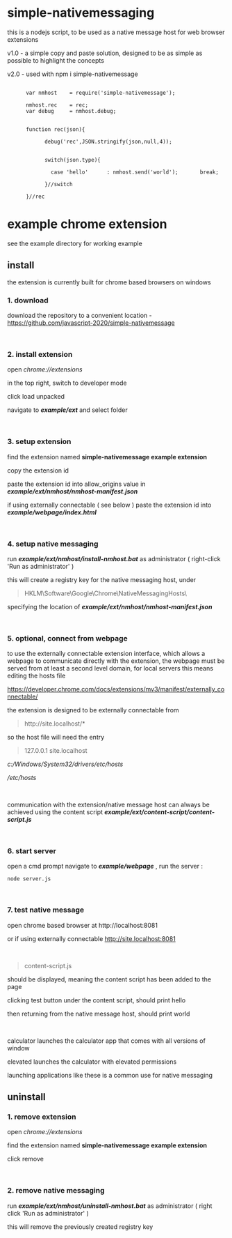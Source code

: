 # simple-nativemessaging

this is a nodejs script, to be used as a native message host for web browser extensions


v1.0  - a simple copy and paste solution, designed to be as simple as possible to highlight 
the concepts

v2.0  - used with npm i simple-nativemessage

```

      var nmhost    = require('simple-nativemessage');
      
      nmhost.rec    = rec;
      var debug     = nmhost.debug;
      
      
      function rec(json){
      
            debug('rec',JSON.stringify(json,null,4));

                                    
            switch(json.type){
            
              case 'hello'      : nmhost.send('world');       break;
              
            }//switch

      }//rec

```





# example chrome extension

see the example directory for working example


## install

the extension is currently built for chrome based browsers on windows

### 1. download

download the repository to a convenient location - https://github.com/javascript-2020/simple-nativemessage

<br/>

### 2. install extension

open *chrome://extensions*

in the top right, switch to developer mode

click load unpacked

navigate to ***example/ext*** and select folder


<br/>

### 3. setup extension

find the extension named **simple-nativemessage example extension**

copy the extension id

paste the extension id into allow_origins value in ***example/ext/nmhost/nmhost-manifest.json***

if using externally connectable ( see below ) paste the extension id into ***example/webpage/index.html***


<br/>

### 4. setup native messaging

run ***example/ext/nmhost/install-nmhost.bat*** as administrator ( right-click 'Run as administrator' )

this will create a registry key for the native messaging host, under 

> HKLM\Software\Google\Chrome\NativeMessagingHosts\

specifying the location of ***example/ext/nmhost/nmhost-manifest.json***


<br/>

### 5. optional, connect from webpage

to use the externally connectable extension interface, which allows a webpage to communicate directly with the extension,
the webpage must be served from at least a second level domain, for local servers this means editing the hosts file

https://developer.chrome.com/docs/extensions/mv3/manifest/externally_connectable/

the extension is designed to be externally connectable from 

> ht<span>tp://</span>site.localhost/*

so the host file will need the entry

> 127.0.0.1   site.localhost


*c:/Windows/System32/drivers/etc/hosts*

*/etc/hosts*


<br>

communication with the extension/native message host can always be achieved using 
the content script ***example/ext/content-script/content-script.js***


<br/>

### 6. start server

open a cmd prompt
navigate to ***example/webpage*** , run the server :

`node server.js`


<br/>

### 7. test native message

open chrome based browser at http://localhost:8081

or if using externally connectable http://site.localhost:8081

<br/>

> content-script.js

should be displayed, meaning the content script has been added to the page

clicking test button under the content script, should print hello 

then returning from the native message host, should print world

<br>

calculator launches the calculator app that comes with all versions of window

elevated launches the calculator with elevated permissions

launching applications like these is a common use for native messaging



## uninstall

### 1. remove extension

open *chrome://extensions*

find the extension named **simple-nativemessage example extension**

click remove


<br/>

### 2. remove native messaging

run ***example/ext/nmhost/uninstall-nmhost.bat*** as administrator ( right click 'Run as administrator' ) 

this will remove the previously created registry key








